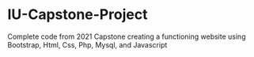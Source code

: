# IU-Capstone-Project
Complete code from 2021 Capstone creating a functioning website using Bootstrap, Html, Css, Php, Mysql, and Javascript
